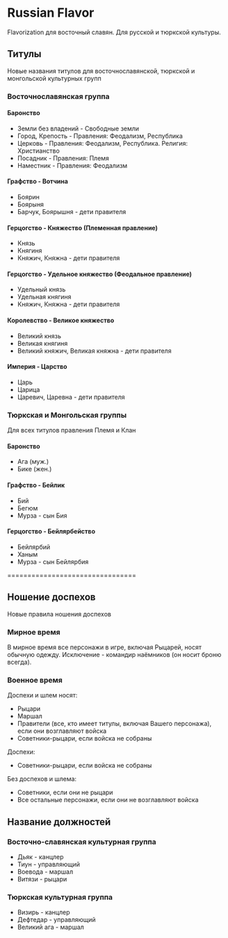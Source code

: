 # Russian Flavor
Flavorization для восточный славян.
Для русской и тюркской культуры.
## Титулы
Новые названия титулов для восточнославянской, тюркской и монгольской культурных групп
### Восточнославянская группа
#### Баронство
- Земли без владений - Свободные земли
- Город, Крепость - Правления: Феодализм, Республика
- Церковь - Правления: Феодализм, Республика. Религия: Христианство
- Посадник - Правления: Племя
- Наместник - Правления: Феодализм

#### Графство - Вотчина
- Боярин
- Боярыня
- Барчук, Боярышня - дети правителя 

#### Герцогство - Княжество (Племенная правление)
- Князь
- Княгиня
- Княжич, Княжна - дети правителя

#### Герцогство - Удельное княжество (Феодальное правление)
- Удельный князь
- Удельная княгиня
- Княжич, Княжна - дети правителя

#### Королевство - Великое княжество
- Великий князь
- Великая княгиня
- Великий княжич, Великая княжна - дети правителя

#### Империя - Царство
- Царь
- Царица
- Царевич, Царевна - дети правителя

### Тюркская и Монгольская группы
Для всех титулов правления Племя и Клан
#### Баронство
- Ага (муж.)
- Бике (жен.)

#### Графство - Бейлик
- Бий
- Бегюм
- Мурза - сын Бия

#### Герцогство - Бейлярбейство
- Бейлярбий
- Ханым
- Мурза - сын Бейлярбия

================================

## Ношение доспехов
Новые правила ношения доспехов

### Мирное время
В мирное время все персонажи в игре, включая Рыцарей, носят обычную одежду. Исключение - командир наёмников (он носит броню всегда).

### Военное время
Доспехи и шлем носят:
- Рыцари
- Маршал
- Правители (все, кто имеет титулы, включая Вашего персонажа), если они возглавляют войска
- Советники-рыцари, если войска не собраны

Доспехи:
- Советники-рыцари, если войска не собраны

Без доспехов и шлема:
- Советники, если они не рыцари
- Все остальные персонажи, если они не возглавляют войска

## Название должностей
### Восточно-славянская культурная группа
- Дьяк - канцлер
- Тиун - управляющий
- Воевода - маршал
- Витязи - рыцари

### Тюркская культурная группа
- Визирь - канцлер
- Дефтедар - управляющий
- Великий ага - маршал
